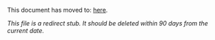 This document has moved to: [here](https://git.k8s.io/community/sig-release/cherry-picks.md).

*This file is a redirect stub. It should be deleted within 90 days from the current date.*